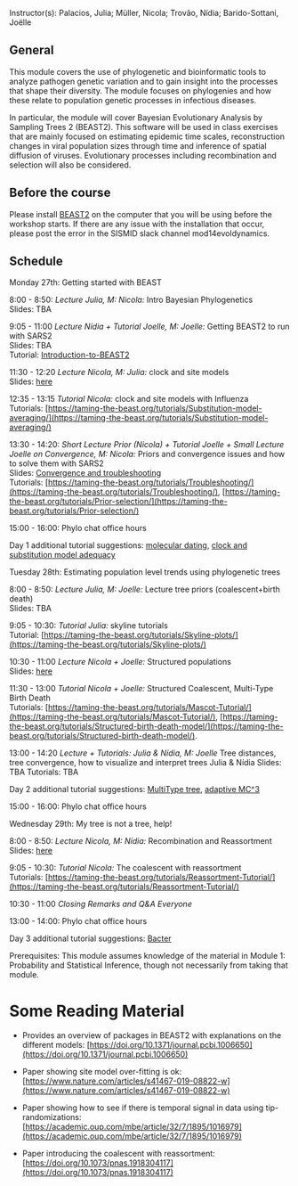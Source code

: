 


<p>  </p>

<p>  </p>

Instructor(s):
Palacios, Julia; Müller, Nicola; Trovão, Nídia; Barido-Sottani, Joëlle

## General

This module covers the use of phylogenetic and bioinformatic tools to analyze pathogen genetic variation and to gain insight into the processes that shape their diversity. The module focuses on phylogenies and how these relate to population genetic processes in infectious diseases.

In particular, the module will cover Bayesian Evolutionary Analysis by Sampling Trees 2 (BEAST2). This software will be used in class exercises that are mainly focused on estimating epidemic time scales, reconstruction changes in viral population sizes through time and inference of spatial diffusion of viruses. Evolutionary processes including recombination and selection will also be considered.

## Before the course

Please install [BEAST2](https://www.beast2.org/) on the computer that you will be using before the workshop starts. 
If there are any issue with the installation that occur, please post the error in the SISMID slack channel mod14evoldynamics.

## Schedule

Monday 27th: Getting started with BEAST

8:00 - 8:50: *Lecture Julia, M: Nicola:* Intro Bayesian Phylogenetics <br />
                Slides: TBA

9:05 - 11:00  *Lecture Nídia + Tutorial Joelle, M: Joelle:*  Getting BEAST2 to run with SARS2 <br />
                Slides: TBA <br />
                Tutorial: [Introduction-to-BEAST2](https://github.com/JuliaPalacios/SISMID_EvolutionaryDynamics/blob/master/Tutorials/Introduction-to-BEAST2.pdf?raw=true)

11:30 - 12:20 *Lecture Nicola, M: Julia:* clock and site models <br />
                Slides: [here](https://github.com/JuliaPalacios/SISMID_EvolutionaryDynamics/blob/master/Lectures/2020-07-27_evol_nfm.pptx?raw=true)

12:35 - 13:15 *Tutorial Nicola:* clock and site models with Influenza <br />
                Tutorials: [https://taming-the-beast.org/tutorials/Substitution-model-averaging/](https://taming-the-beast.org/tutorials/Substitution-model-averaging/)

13:30 - 14:20: *Short Lecture Prior (Nicola) + Tutorial Joelle + Small Lecture Joelle on Convergence, M: Nicola:* Priors and convergence issues and how to solve them with SARS2 <br />
                Slides: [Convergence and troubleshooting](https://github.com/JuliaPalacios/SISMID_EvolutionaryDynamics/blob/master/Lectures/2020-07-27_troubleshooting.pptx?raw=true) <br />
                Tutorials: [https://taming-the-beast.org/tutorials/Troubleshooting/](https://taming-the-beast.org/tutorials/Troubleshooting/), [https://taming-the-beast.org/tutorials/Prior-selection/](https://taming-the-beast.org/tutorials/Prior-selection/)

15:00 - 16:00: Phylo chat office hours

Day 1 additional tutorial suggestions: [molecular dating](https://taming-the-beast.org/tutorials/Molecular-Dating-Tutorial/), [clock and substitution model adequacy](https://taming-the-beast.org/tutorials/adequacy_tutorial/)



Tuesday 28th: Estimating population level trends using phylogenetic trees

8:00 - 8:50: *Lecture Julia, M: Joelle:* Lecture tree priors (coalescent+birth death) <br />
                Slides: TBA

9:05 - 10:30: *Tutorial Julia:* skyline tutorials <br />
                Tutorial: [https://taming-the-beast.org/tutorials/Skyline-plots/](https://taming-the-beast.org/tutorials/Skyline-plots/)

10:30 - 11:00 *Lecture Nicola + Joelle:* Structured populations <br />
                Slides: [here](https://github.com/JuliaPalacios/SISMID_EvolutionaryDynamics/blob/master/Lectures/2020-07-28_structured_nfm.pptx?raw=true)

11:30 - 13:00 *Tutorial Nicola + Joelle:* Structured Coalescent, Multi-Type Birth Death <br />
                Tutorials: [https://taming-the-beast.org/tutorials/Mascot-Tutorial/](https://taming-the-beast.org/tutorials/Mascot-Tutorial/), [https://taming-the-beast.org/tutorials/Structured-birth-death-model/](https://taming-the-beast.org/tutorials/Structured-birth-death-model/).

13:00 - 14:20 *Lecture + Tutorials: Julia & Nídia, M: Joelle* Tree distances, tree convergence, how to visualize and interpret trees  Julia & Nídia
                Slides: TBA
                Tutorials: TBA
                
Day 2 additional tutorial suggestions: [MultiType tree](https://taming-the-beast.org/tutorials/Structured-coalescent/), [adaptive MC^3](https://taming-the-beast.org/tutorials/CoupledMCMC-Tutorial/)


15:00 - 16:00: Phylo chat office hours

Wednesday 29th: My tree is not a tree, help!

8:00 - 8:50: *Lecture Nicola, M: Nídia:* Recombination and Reassortment <br />
                Slides: [here](https://github.com/JuliaPalacios/SISMID_EvolutionaryDynamics/blob/master/Lectures/2020-07-29_network_nfm.pptx?raw=true)

9:05 - 10:30: *Tutorial Nicola:* The coalescent with reassortment <br />
                Tutorials: [https://taming-the-beast.org/tutorials/Reassortment-Tutorial/](https://taming-the-beast.org/tutorials/Reassortment-Tutorial/)

10:30 - 11:00 *Closing Remarks and Q&A Everyone*

13:00 - 14:00: Phylo chat office hours

Day 3 additional tutorial suggestions: [Bacter](https://taming-the-beast.org/tutorials/Bacter-Tutorial/)


Prerequisites: This module assumes knowledge of the material in Module 1: Probability and Statistical Inference, though not necessarily from taking that module.

# Some Reading Material

- Provides an overview of packages in BEAST2 with explanations on the different models: [https://doi.org/10.1371/journal.pcbi.1006650](https://doi.org/10.1371/journal.pcbi.1006650)

- Paper showing site model over-fitting is ok: [https://www.nature.com/articles/s41467-019-08822-w](https://www.nature.com/articles/s41467-019-08822-w)

- Paper showing how to see if there is temporal signal in data using tip-randomizations: [https://academic.oup.com/mbe/article/32/7/1895/1016979](https://academic.oup.com/mbe/article/32/7/1895/1016979)

- Paper introducing the coalescent with reassortment: [https://doi.org/10.1073/pnas.1918304117](https://doi.org/10.1073/pnas.1918304117)
